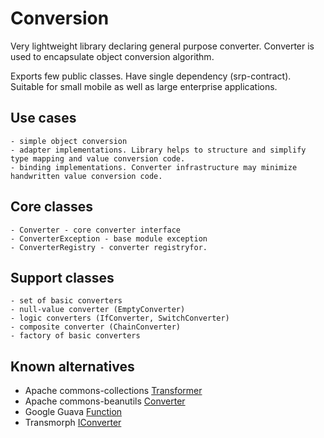 # Conversion
  
  Very lightweight library declaring general purpose converter. Converter is used to encapsulate object conversion algorithm.
  
  Exports few public classes. Have single dependency (srp-contract). Suitable for small mobile as well as large enterprise applications.  

## Use cases

    - simple object conversion
    - adapter implementations. Library helps to structure and simplify type mapping and value conversion code. 
    - binding implementations. Converter infrastructure may minimize handwritten value conversion code.

## Core classes
 
    - Converter - core converter interface
    - ConverterException - base module exception
    - ConverterRegistry - converter registryfor.

## Support classes
 
    - set of basic converters
    - null-value converter (EmptyConverter)
    - logic converters (IfConverter, SwitchConverter)
    - composite converter (ChainConverter)
    - factory of basic converters
  
## Known alternatives

  - Apache commons-collections [Transformer](http://svn.apache.org/viewvc/commons/proper/collections/trunk/src/main/java/org/apache/commons/collections4/Transformer.java)
  - Apache commons-beanutils [Converter](http://svn.apache.org/viewvc/commons/proper/beanutils/trunk/src/main/java/org/apache/commons/beanutils/Converter.java)
  - Google Guava [Function](http://code.google.com/p/guava-libraries/source/browse/guava/src/com/google/common/base/Function.java)
  - Transmorph [IConverter](https://github.com/cchabanois/transmorph/blob/master/src/main/java/net/entropysoft/transmorph/IConverter.java)

